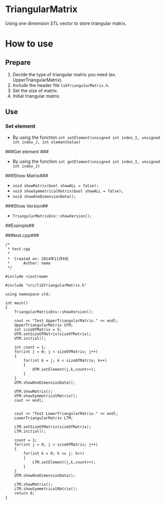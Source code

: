 TriangularMatrix
================

Using one dimension STL vector to store triangular matrix.


# How to use #

## Prepare ##
1. Decide the type of triangular matrix you need (ex. UpperTriangularMatrix).
2. Include the header file `libTriangularMatrix.h`.
3. Set the size of matrix.
4. Initial triangular matrix.

## Use ##

### Set element ###
+ By using the function 
`int setElement(unsigned int index_I, unsigned int index_J, int elementValue)`

###Get element ###
+ By using the function 
`int getElement(unsigned int index_I, unsigned int index_J)`

###Show Matrix###
+ `void showMatrix(bool showALL = false);`
+ `void showSymmetricalMatrix(bool showALL = false);`
+ `void showOneDimensionData();`

###Show Version##
+ `TriangularMatrixEnv::showVersion();`


##Example##

###test.cpp###

```
/*
 * test.cpp
 *
 *  Created on: 2014年11月4日
 *      Author: nemo
 */

#include <iostream>

#include "src/libTriangularMatrix.h"

using namespace std;

int main()
{
    TriangularMatrixEnv::showVersion();

    cout << "Test UpperTriangularMatrix." << endl;
    UpperTriangularMatrix UTM;
    int sizeOfMatrix = 5;
    UTM.setSizeOfMatrix(sizeOfMatrix);
    UTM.initial();

    int count = 1;
    for(int j = 0; j < sizeOfMatrix; j++)
    {
        for(int k = j; k < sizeOfMatrix; k++)
        {
            UTM.setElement(j,k,count++);
        }
    }
    UTM.showOneDimensionData();

    UTM.showMatrix();
    UTM.showSymmetricalMatrix();
    cout << endl;


    cout << "Test LowerTriangularMatrix." << endl;
    LowerTriangularMatrix LTM;

    LTM.setSizeOfMatrix(sizeOfMatrix);
    LTM.initial();

    count = 1;
    for(int j = 0; j < sizeOfMatrix; j++)
    {
        for(int k = 0; k <= j; k++)
        {
            LTM.setElement(j,k,count++);
        }
    }
    UTM.showOneDimensionData();

    LTM.showMatrix();
    LTM.showSymmetricalMatrix();
    return 0;
}
```
